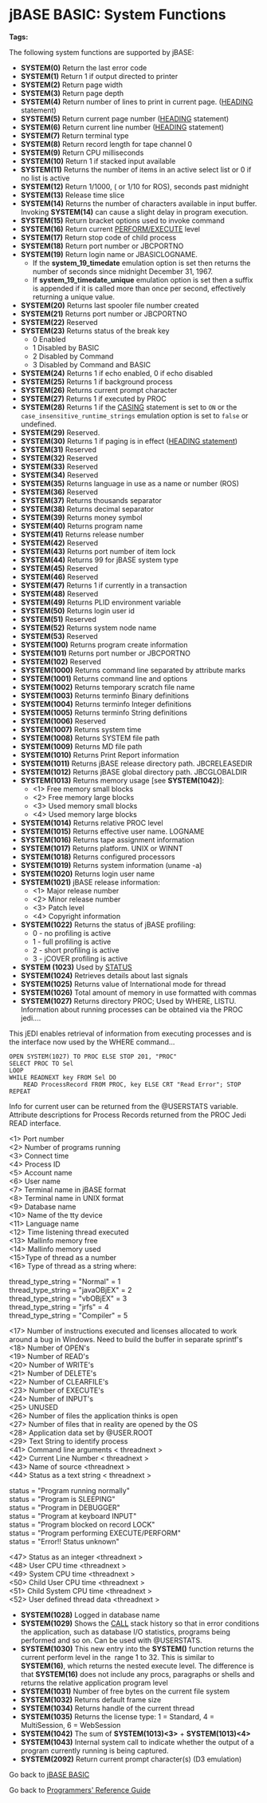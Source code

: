# jBASE BASIC: System Functions

<PageHeader />

**Tags:**
<badge text='jbcglobaldir' vertical='middle' />
<badge text='jbcreleasedir' vertical='middle' />
<badge text='trace' vertical='middle' />
<badge text='stack' vertical='middle' />

The following system functions are supported by jBASE:

- **SYSTEM(0)** Return the last error code
- **SYSTEM(1)** Return 1 if output directed to printer
- **SYSTEM(2)** Return page width
- **SYSTEM(3)** Return page depth
- **SYSTEM(4)** Return number of lines to print in current page. ([HEADING](./../heading) statement)
- **SYSTEM(5)** Return current page number ([HEADING](./../heading) statement)
- **SYSTEM(6)** Return current line number ([HEADING](./../heading) statement)
- **SYSTEM(7)** Return terminal type
- **SYSTEM(8)** Return record length for tape channel 0
- **SYSTEM(9)** Return CPU milliseconds
- **SYSTEM(10)** Return 1 if stacked input available
- **SYSTEM(11)** Returns the number of items in an active select list or 0 if no list is active
- **SYSTEM(12)** Return 1/1000, ( or 1/10 for ROS), seconds past midnight
- **SYSTEM(13)** Release time slice
- **SYSTEM(14)** Returns the number of characters available in input buffer. Invoking **SYSTEM(14)** can cause a slight delay in program execution.
- **SYSTEM(15)** Return bracket options used to invoke command
- **SYSTEM(16)** Return current [PERFORM/EXECUTE](./../execute) level
- **SYSTEM(17)** Return stop code of child process
- **SYSTEM(18)** Return port number or JBCPORTNO
- **SYSTEM(19)** Return login name or JBASICLOGNAME.
  - If the **system\_19\_timedate** emulation option is set then returns the number of seconds since midnight December 31, 1967.
  - If **system\_19\_timedate\_unique** emulation option is set then a suffix is appended if it is called more than once per second, effectively returning a unique value.
- **SYSTEM(20)** Returns last spooler file number created
- **SYSTEM(21)** Returns port number or JBCPORTNO
- **SYSTEM(22)** Reserved
- **SYSTEM(23)** Returns status of the break key  
  - 0 Enabled
  - 1 Disabled by BASIC
  - 2 Disabled by Command
  - 3 Disabled by Command and BASIC
- **SYSTEM(24)** Returns 1 if echo enabled, 0 if echo disabled
- **SYSTEM(25)** Returns 1 if background process
- **SYSTEM(26)** Returns current prompt character
- **SYSTEM(27)** Returns 1 if executed by PROC
- **SYSTEM(28)** Returns 1 if the [CASING](../../miscellaneous/case-insensitive-overview/README.md) statement is set to `ON` or the `case_insensitive_runtime_strings` emulation option is set to `false` or undefined.
- **SYSTEM(29)** Reserved.
- **SYSTEM(30)** Returns 1 if paging is in effect ([HEADING statement](./../heading))
- **SYSTEM(31)** Reserved
- **SYSTEM(32)** Reserved
- **SYSTEM(33)** Reserved
- **SYSTEM(34)** Reserved
- **SYSTEM(35)** Returns language in use as a name or number (ROS)
- **SYSTEM(36)** Reserved
- **SYSTEM(37)** Returns thousands separator
- **SYSTEM(38)** Returns decimal separator
- **SYSTEM(39)** Returns money symbol
- **SYSTEM(40)** Returns program name
- **SYSTEM(41)** Returns release number
- **SYSTEM(42)** Reserved
- **SYSTEM(43)** Returns port number of item lock
- **SYSTEM(44)** Returns 99 for jBASE system type
- **SYSTEM(45)** Reserved
- **SYSTEM(46)** Reserved
- **SYSTEM(47)** Returns 1 if currently in a transaction
- **SYSTEM(48)** Reserved
- **SYSTEM(49)** Returns PLID environment variable
- **SYSTEM(50)** Returns login user id
- **SYSTEM(51)** Reserved
- **SYSTEM(52)** Returns system node name
- **SYSTEM(53)** Reserved
- **SYSTEM(100)** Returns program create information
- **SYSTEM(101)** Returns port number or JBCPORTNO
- **SYSTEM(102)** Reserved
- **SYSTEM(1000)** Returns command line separated by attribute marks
- **SYSTEM(1001)** Returns command line and options
- **SYSTEM(1002)** Returns temporary scratch file name
- **SYSTEM(1003)** Returns terminfo Binary definitions
- **SYSTEM(1004)** Returns terminfo Integer definitions
- **SYSTEM(1005)** Returns terminfo String definitions
- **SYSTEM(1006)** Reserved
- **SYSTEM(1007)** Returns system time
- **SYSTEM(1008)** Returns SYSTEM file path
- **SYSTEM(1009)** Returns MD file path
- **SYSTEM(1010)** Returns Print Report information
- **SYSTEM(1011)** Returns jBASE release directory path. JBCRELEASEDIR
- **SYSTEM(1012)** Returns jBASE global directory path. JBCGLOBALDIR
- **SYSTEM(1013)** Returns memory usage [see **SYSTEM(1042)**]:
  - &lt;1&gt; Free memory small blocks
  - &lt;2&gt; Free memory large blocks
  - &lt;3&gt; Used memory small blocks
  - &lt;4&gt; Used memory large blocks
- **SYSTEM(1014)** Returns relative PROC level
- **SYSTEM(1015)** Returns effective user name. LOGNAME
- **SYSTEM(1016)** Returns tape assignment information
- **SYSTEM(1017)** Returns platform. UNIX or WINNT
- **SYSTEM(1018)** Returns configured processors
- **SYSTEM(1019)** Returns system information (uname -a)
- **SYSTEM(1020)** Returns login user name
- **SYSTEM(1021)** jBASE release information:
  - &lt;1&gt; Major release number
  - &lt;2&gt; Minor release number
  - &lt;3&gt; Patch level
  - &lt;4&gt; Copyright information
- **SYSTEM(1022)** Returns the status of jBASE profiling:
  - 0 - no profiling is active
  - 1 - full profiling is active
  - 2 - short profiling is active
  - 3 - jCOVER profiling is active
- **SYSTEM (1023)** Used by [STATUS](./../status-function)
- **SYSTEM(1024)** Retrieves details about last signals
- **SYSTEM(1025)** Returns value of International mode for thread
- **SYSTEM(1026)** Total amount of memory in use formatted with commas
- **SYSTEM(1027)** Returns directory PROC; Used by WHERE, LISTU. Information about running processes can be obtained via the PROC jedi....

This jEDI enables retrieval of information from executing processes and is the interface now used by the WHERE command...

```
OPEN SYSTEM(1027) TO PROC ELSE STOP 201, "PROC"
SELECT PROC TO Sel
LOOP
WHILE READNEXT key FROM Sel DO
    READ ProcessRecord FROM PROC, key ELSE CRT "Read Error"; STOP
REPEAT
```

Info for current user can be returned from the @USERSTATS variable. Attribute descriptions for Process Records returned from the PROC Jedi READ interface.

&lt;1&gt; Port number  
&lt;2&gt; Number of programs running  
&lt;3&gt; Connect time  
&lt;4&gt; Process ID  
&lt;5&gt; Account name  
&lt;6&gt; User name  
&lt;7&gt; Terminal name in jBASE format  
&lt;8&gt; Terminal name in UNIX format  
&lt;9&gt; Database name  
&lt;10&gt; Name of the tty device  
&lt;11&gt; Language name  
&lt;12&gt; Time listening thread executed  
&lt;13&gt; Mallinfo memory free  
&lt;14&gt; Mallinfo memory used  
&lt;15&gt;Type of thread as a number  
&lt;16&gt; Type of thread as a string where:  

thread\_type\_string = "Normal" = 1  
thread\_type\_string = "javaOBjEX" = 2  
thread\_type\_string = "vbOBjEX" = 3  
thread\_type\_string = "jrfs" = 4  
thread\_type\_string = "Compiler" = 5  

&lt;17&gt; Number of instructions executed and licenses allocated to work around a bug in Windows. Need to build the buffer in separate sprintf's  
&lt;18&gt; Number of OPEN's  
&lt;19&gt; Number of READ's  
&lt;20&gt; Number of WRITE's  
&lt;21&gt; Number of DELETE's  
&lt;22&gt; Number of CLEARFILE's  
&lt;23&gt; Number of EXECUTE's  
&lt;24&gt; Number of INPUT's  
&lt;25&gt; UNUSED  
&lt;26&gt; Number of files the application thinks is open  
&lt;27&gt; Number of files that in reality are opened by the OS  
&lt;28&gt; Application data set by @USER.ROOT  
&lt;29&gt; Text String to identify process  
&lt;41&gt; Command line arguments &lt; threadnext &gt;  
&lt;42&gt; Current Line Number &lt; threadnext &gt;  
&lt;43&gt; Name of source &lt;threadnext &gt;  
&lt;44&gt; Status as a text string &lt; threadnext &gt;

status = "Program running normally"  
status = "Program is SLEEPING"  
status = "Program in DEBUGGER"  
status = "Program at keyboard INPUT"  
status = "Program blocked on record LOCK"  
status = "Program performing EXECUTE/PERFORM"  
status = "Error!! Status unknown"  

&lt;47&gt; Status as an integer &lt;threadnext &gt;  
&lt;48&gt; User CPU time &lt;threadnext &gt;  
&lt;49&gt; System CPU time &lt;threadnext &gt;  
&lt;50&gt; Child User CPU time &lt;threadnext &gt;  
&lt;51&gt; Child System CPU time &lt;threadnext &gt;  
&lt;52&gt; User defined thread data &lt;threadnext &gt;  

- **SYSTEM(1028)** Logged in database name
- **SYSTEM(1029)** Shows the [CALL](./../call) stack history so that in error conditions the application, such as database I/O statistics, programs being performed and so on. Can be used with @USERSTATS.
- **SYSTEM(1030)** This new entry into the **SYSTEM()** function returns the current perform level in the  range 1 to 32. This is similar to **SYSTEM(16)**, which returns the nested execute level. The difference is that **SYSTEM(16)** does not include any procs, paragraphs or shells and returns the relative application program level
- **SYSTEM(1031)** Number of free bytes on the current file system
- **SYSTEM(1032)** Returns default frame size
- **SYSTEM(1034)** Returns handle of the current thread
- **SYSTEM(1035)** Returns the license type: 1 = Standard, 4 = MultiSession, 6 = WebSession
- **SYSTEM(1042)** The sum of **SYSTEM(1013)&lt;3&gt;** + **SYSTEM(1013)&lt;4&gt;**
- **SYSTEM(1043)** Internal system call to indicate whether the output of a program currently running is being captured.
- **SYSTEM(2092)** Return current prompt character(s) (D3 emulation)

Go back to [jBASE BASIC](./../README.md)

Go back to [Programmers' Reference Guide](./../../reference-guides/jbc/README.md)

<PageFooter />
